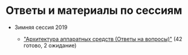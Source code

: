 # Ответы и материалы по сессиям

- Зимняя сессия 2019

  - ["Архитектура аппаратных средств (Ответы на вопросы)"](./winter_2019/architecture.md) (42 готово, 2 ожидание)